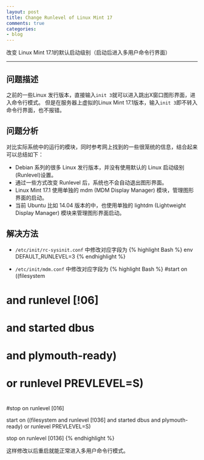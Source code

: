```yaml
---
layout: post
title: Change Runlevel of Linux Mint 17
comments: true
categories:
- blog
---
```


改变 Linux Mint 17.1的默认启动级别（启动后进入多用户命令行界面）

---

## 问题描述

之前的一些Linux 发行版本，直接输入`init 3`就可以进入跳出X窗口图形界面，进入命令行模式。
但是在服务器上虚拟的Linux Mint 17.1版本，输入`init 3`即不转入命令行界面，也不报错。

## 问题分析
对比实际系统中的运行的模块，同时参考网上找到的一些很笼统的信息，结合起来可以总结如下：

- Debian 系列的很多 Linux 发行版本，并没有使用默认的 Linux 启动级别(Runlevel)设置。
- 通过一些方式改变 Runlevel 后，系统也不会自动退出图形界面。
- Linux Mint 17.1 使用单独的 mdm (MDM Display Manager) 模块，管理图形界面的启动。
- 当前 Ubuntu 比如 14.04 版本的中，也使用单独的 lightdm (Lightweight Display Manager) 模块来管理图形界面启动。

## 解决方法


- `/etc/init/rc-sysinit.conf` 中修改对应字段为
{% highlight Bash %}
env DEFAULT_RUNLEVEL=3
{% endhighlight %}

-  `/etc/init/mdm.conf` 中修改对应字段为
{% highlight Bash %}
#start on ((filesystem
#           and runlevel [!06]
#           and started dbus
#           and plymouth-ready)
#          or runlevel PREVLEVEL=S)
#
#stop on runlevel [016]

start on ((filesystem
           and runlevel [!036]
           and started dbus
           and plymouth-ready)
          or runlevel PREVLEVEL=S)

stop on runlevel [0136]
{% endhighlight %}

这样修改以后重启就能正常进入多用户命令行模式。

